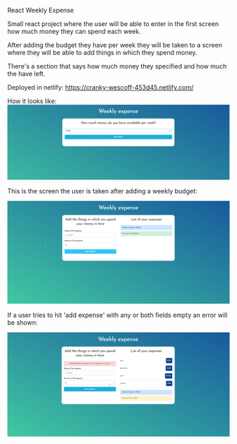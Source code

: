 React Weekly Expense

Small react project where the user will be able to enter in the first screen how much money they can spend each week.

After adding the budget they have per week they will be taken to a screen where they will be able to add things in which they spend money.

There's a section that says how much money they specified and how much the have left.

Deployed in netlify: https://cranky-wescoff-453d45.netlify.com/

How it looks like:
![](public/img/home.png)


This is the screen the user is taken after adding a weekly budget:

![](public/img/screen1.png)

If a user tries to hit 'add expense' with any or both fields empty an error will be shown:

![](public/img/error.png)



